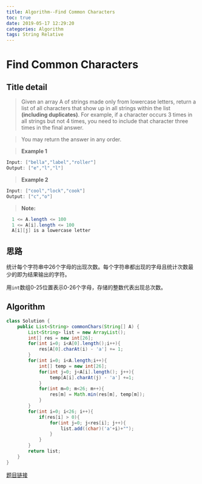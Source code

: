 ```yaml
---
title: Algorithm--Find Common Characters
toc: true
date: 2019-05-17 12:29:20
categories: Algorithm
tags: String Relative
---
```

# Find Common Characters
## **Title detail**

>Given an array A of strings made only from lowercase letters, return a list of all characters that show up in all strings within the list **(including duplicates)**.  For example, if a character occurs 3 times in all strings but not 4 times, you need to include that character three times in the final answer.

>You may return the answer in any order.

>**Example 1**
```Java
Input: ["bella","label","roller"]
Output: ["e","l","l"]
```
>**Example 2**
```Java
Input: ["cool","lock","cook"]
Output: ["c","o"]
```
>**Note:**
```Java
  1 <= A.length <= 100
  1 <= A[i].length <= 100
  A[i][j] is a lowercase letter
```
## 思路
统计每个字符串中26个字母的出现次数。每个字符串都出现的字母且统计次数最少的即为结果输出的字符。

用`int`数组0-25位置表示0-26个字母，存储的整数代表出现总次数。

## Algorithm

```Java
class Solution {
    public List<String> commonChars(String[] A) {
        List<String> list = new ArrayList();
        int[] res = new int[26];
        for(int i=0; i<A[0].length();i++){
            res[A[0].charAt(i) - 'a'] += 1;
        }
        for(int i=0; i<A.length;i++){
            int[] temp = new int[26];
            for(int j=0; j<A[i].length(); j++){
                temp[A[i].charAt(j) - 'a'] +=1;
            }
            for(int m=0; m<26; m++){
                res[m] = Math.min(res[m], temp[m]);
            }
        }
        for(int i=0; i<26; i++){
            if(res[i] > 0){
                for(int j=0; j<res[i]; j++){
                    list.add((char)('a'+i)+"");
                }
            }
        }
        return list;
    }
}
```

[题目链接](https://leetcode-cn.com/problems/find-common-characters/)